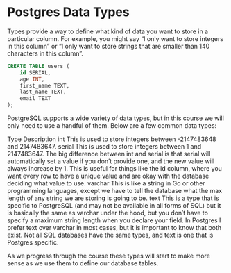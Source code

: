 # Postgres Data Types

Types provide a way to define what kind of data you want to store in a particular column. For example, you might say “I only want to store integers in this column” or “I only want to store strings that are smaller than 140 characters in this column”.

```sql
CREATE TABLE users (
    id SERIAL,
    age INT,
    first_name TEXT,
    last_name TEXT,
    email TEXT
);
```

PostgreSQL supports a wide variety of data types, but in this course we will only need to use a handful of them. Below are a few common data types:

Type Description
int This is used to store integers between -2147483648 and 2147483647.
serial This is used to store integers between 1 and 2147483647. The big difference between int and serial is that serial will automatically set a value if you don’t provide one, and the new value will always increase by 1. This is useful for things like the id column, where you want every row to have a unique value and are okay with the database deciding what value to use.
varchar This is like a string in Go or other programming languages, except we have to tell the database what the max length of any string we are storing is going to be.
text This is a type that is specific to PostgreSQL (and may not be available in all forms of SQL) but it is basically the same as varchar under the hood, but you don’t have to specify a maximum string length when you declare your field.
In Postgres I prefer text over varchar in most cases, but it is important to know that both exist. Not all SQL databases have the same types, and text is one that is Postgres specific.

As we progress through the course these types will start to make more sense as we use them to define our database tables.
